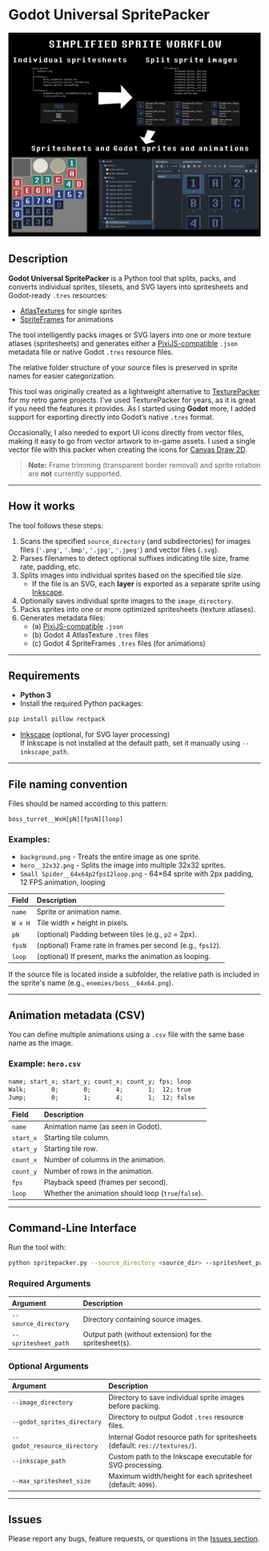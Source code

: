 # Godot Universal SpritePacker

![Example](https://github.com/Donitzo/godot-universal-spritepacker/blob/main/example.png)

## Description

**Godot Universal SpritePacker** is a Python tool that splits, packs, and converts individual sprites, tilesets, and SVG layers into spritesheets and Godot-ready `.tres` resources:
* [AtlasTextures](https://docs.godotengine.org/en/stable/classes/class_atlastexture.html) for single sprites
* [SpriteFrames](https://docs.godotengine.org/en/stable/classes/class_spriteframes.html) for animations

The tool intelligently packs images or SVG layers into one or more texture atlases (spritesheets) and generates either a [PixiJS-compatible](https://github.com/pixijs/pixijs/blob/main/packages/spritesheet/src/Spritesheet.ts) `.json` metadata file or native Godot `.tres` resource files.

The relative folder structure of your source files is preserved in sprite names for easier categorization.

This tool was originally created as a lightweight alternative to [TexturePacker](https://www.codeandweb.com/texturepacker) for my retro game projects. I've used TexturePacker for years, as it is great if you need the features it provides. As I started using **Godot** more, I added support for exporting directly into Godot’s native `.tres` format.

Occasionally, I also needed to export UI icons directly from vector files, making it easy to go from vector artwork to in-game assets. I used a single vector file with this packer when creating the icons for [Canvas Draw 2D](https://donitz.itch.io/canvas-draw-2d).

> **Note:** Frame trimming (transparent border removal) and sprite rotation are **not** currently supported.

---

## How it works

The tool follows these steps:

1. Scans the specified `source_directory` (and subdirectories) for images files (`'.png'`, `'.bmp'`, `'.jpg'`, `'.jpeg'`) and vector files (`.svg`).
2. Parses filenames to detect optional suffixes indicating tile size, frame rate, padding, etc.
3. Splits images into individual sprites based on the specified tile size.
   - If the file is an SVG, each **layer** is exported as a separate sprite using [Inkscape](https://inkscape.org/).
4. Optionally saves individual sprite images to the `image_directory`.
5. Packs sprites into one or more optimized spritesheets (texture atlases).
6. Generates metadata files:
   - (a) [PixiJS-compatible](https://github.com/pixijs/pixijs/blob/main/packages/spritesheet/src/Spritesheet.ts) `.json`
   - (b) Godot 4 AtlasTexture `.tres` files
   - (c) Godot 4 SpriteFrames `.tres` files (for animations)

---

## Requirements

- **Python 3**
- Install the required Python packages:

```bash
pip install pillow rectpack
```

- [Inkscape](https://inkscape.org/) (optional, for SVG layer processing)  
  If Inkscape is not installed at the default path, set it manually using `--inkscape_path`.

---

## File naming convention

Files should be named according to this pattern:

```
boss_turret__WxH[pN][fpsN][loop]
```

### Examples:
- `background.png` - Treats the entire image as one sprite.
- `hero__32x32.png` - Splits the image into multiple 32x32 sprites.
- `Small Spider__64x64p2fps12loop.png` - 64×64 sprite with 2px padding, 12 FPS animation, looping

| Field   | Description                                                 |
|:--------|:------------------------------------------------------------|
| `name`  | Sprite or animation name.                                   |
| `W x H` | Tile width × height in pixels.                              |
| `pN`    | (optional) Padding between tiles (e.g., `p2` = 2px).        |
| `fpsN`  | (optional) Frame rate in frames per second (e.g., `fps12`). |
| `loop`  | (optional) If present, marks the animation as looping.      |

If the source file is located inside a subfolder, the relative path is included in the sprite's name (e.g., `enemies/boss__64x64.png`).

---

## Animation metadata (CSV)

You can define multiple animations using a `.csv` file with the same base name as the image.

### Example: `hero.csv`
```
name; start_x; start_y; count_x; count_y; fps; loop
Walk;       0;       0;       4;       1;  12; true
Jump;       0;       1;       4;       1;  12; false
```

| Field     | Description                                         |
|:----------|:----------------------------------------------------|
| `name`    | Animation name (as seen in Godot).                  |
| `start_x` | Starting tile column.                               |
| `start_y` | Starting tile row.                                  |
| `count_x` | Number of columns in the animation.                 |
| `count_y` | Number of rows in the animation.                    |
| `fps`     | Playback speed (frames per second).                 |
| `loop`    | Whether the animation should loop (`true`/`false`). |

---

## Command-Line Interface

Run the tool with:

```bash
python spritepacker.py --source_directory <source_dir> --spritesheet_path <output_path> [options]
```

### Required Arguments
| Argument             | Description                                             |
|:---------------------|:--------------------------------------------------------|
| `--source_directory` | Directory containing source images.                     |
| `--spritesheet_path` | Output path (without extension) for the spritesheet(s). |

### Optional Arguments
| Argument                     | Description                                                                 |
|:-----------------------------|:----------------------------------------------------------------------------|
| `--image_directory`          | Directory to save individual sprite images before packing.                  |
| `--godot_sprites_directory`  | Directory to output Godot `.tres` resource files.                           |
| `--godot_resource_directory` | Internal Godot resource path for spritesheets (default: `res://textures/`). |
| `--inkscape_path`            | Custom path to the Inkscape executable for SVG processing.                  |
| `--max_spritesheet_size`     | Maximum width/height for each spritesheet (default: `4096`).                |

---

## Issues

Please report any bugs, feature requests, or questions in the [Issues section](https://github.com/Donitzo/godot-universal-spritepacker/issues).
